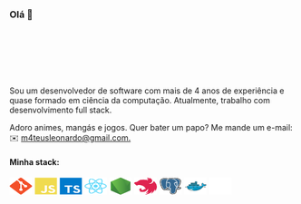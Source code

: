 <!--
- 🧑🏻 Um pouco sobre mim.
- 👋 Olá, Eu sou @mateusmatosleornado.
- 👀 Estou interessado em arranjar um emprego na área de programação.
- 🌱 No momento estou graduando Ciência da computação.
- 📫 Chegue até mim através de meu e-mail.
- 💻 Skills: Construção de softwares básicos em C, programação Orientada a Objetos, Desenvolvimento Front-End.
-->
<!--
# Mateus Leonardo 
My name is Mateus and I'm a computer science student. 
-->

### Olá 👋
<p style="padding-top: 100px;">Sou um desenvolvedor de software com mais de 4 anos de experiência e quase formado em ciência da computação. Atualmente, trabalho com desenvolvimento full stack.</p>
<p>Adoro animes, mangás e jogos. Quer bater um papo? Me mande um e-mail: ✉️ <a href ="">m4teusleonardo@gmail.com.</a></p>

<h4>Minha stack:</h4>
<div>
    <img align="center" alt="Mateus-Git" height="30" width="40" src="https://raw.githubusercontent.com/devicons/devicon/master/icons/git/git-original.svg">
    <img align="center" alt="Mateus-Js" height="30" width="40" src="https://raw.githubusercontent.com/devicons/devicon/master/icons/javascript/javascript-plain.svg">
    <img align="center" alt="Mateus-Ts" height="30" width="40" src="https://raw.githubusercontent.com/devicons/devicon/master/icons/typescript/typescript-plain.svg">   
    <img align="center" alt="Mateus-React" height="30" width="40" src="https://raw.githubusercontent.com/devicons/devicon/master/icons/react/react-original.svg">
    <img align="center" alt="Mateus-Node" height="30" width="40" src="https://raw.githubusercontent.com/devicons/devicon/master/icons/nodejs/nodejs-original.svg">
    <img align="center" alt="Mateus-Nest" height="30" width="40" src="https://raw.githubusercontent.com/devicons/devicon/master/icons/nestjs/nestjs-original.svg">
    <img align="center" alt="Mateus-Postgresql" height="30" width="40" src="https://raw.githubusercontent.com/devicons/devicon/master/icons/postgresql/postgresql-original.svg">
    <!-- <img align="center" alt="Mateus-Redis" height="30" width="40" src="https://cdn.jsdelivr.net/gh/devicons/devicon@latest/icons/redis/redis-original.svg"> -->
    <img align="center" alt="Mateus-Docker" height="30" width="40" src="https://raw.githubusercontent.com/devicons/devicon/master/icons/docker/docker-original.svg">
    <!-- <img align="center" alt="Mateus-Vercel" height="30" width="40" src="https://raw.githubusercontent.com/devicons/devicon/master/icons/vercel/vercel-original.svg"> -->
    <img align="center" alt="Mateus-Railway" height="30" width="40" src="https://raw.githubusercontent.com/devicons/devicon/master/icons/railway/railway-original.svg">
</div>

<!-- 
### Hello 👋
<strong>A little about myself</strong>
<div style="display: flex; align-items: center;">
    <img src="https://github.com/user-attachments/assets/b4c3a408-52d2-45f1-bec7-0e74df50141e" width="200" />
  <div style="display: flex; flex: 1; flex-direction: column;">
    <p>🧑🏻 I've been working with software development for almost 4 years</p>
    <p>👨🏻‍🎓 I'm on the final step towards majoring in computer science</p>
    <p>💼 Currently working as a mobile engineer - React Native</p>
    <p>📫 Contact me by my email: m4teusleonardo@gmail.com</p>
    <p>🌱 Hobbies: music, books, technologies, exercise, games, movies and series</p>
  </div>
</div>
-->
<!--
### Skills and knowledge 👇
-->
<!--
![Mateus Leonardo GitHub stats](https://github-readme-stats.vercel.app/api?username=mateusmatosleonardo&theme=dark&show_icons=true)
-->

<!--
<div style="display: inline_block"><br>
  <img align="center" alt="Mateus-Git" height="30" width="40" src="https://raw.githubusercontent.com/devicons/devicon/master/icons/git/git-original.svg">
  <img align="center" alt="Mateus-Ts" height="30" width="40" src="https://raw.githubusercontent.com/devicons/devicon/master/icons/typescript/typescript-plain.svg">
  <img align="center" alt="Mateus-Js" height="30" width="40" src="https://raw.githubusercontent.com/devicons/devicon/master/icons/javascript/javascript-plain.svg">
  <img align="center" alt="Mateus-HTML" height="30" width="40" src="https://raw.githubusercontent.com/devicons/devicon/master/icons/html5/html5-original.svg">
  <img align="center" alt="Mateus-CSS" height="30" width="40" src="https://raw.githubusercontent.com/devicons/devicon/master/icons/css3/css3-original.svg">
  <img align="center" alt="Mateus-React" height="30" width="40" src="https://raw.githubusercontent.com/devicons/devicon/master/icons/react/react-original.svg">
  <img align="center" alt="Mateus-NextJS" height="30" width="40" src="https://raw.githubusercontent.com/devicons/devicon/master/icons/nextjs/nextjs-original.svg">
  <img align="center" alt="Mateus-NextJS" height="30" width="40" src="https://raw.githubusercontent.com/devicons/devicon/master/icons/tailwindcss/tailwindcss-plain.svg">
  <img align="center" alt="Mateus-NodeJS" height="30" width="40" src="https://raw.githubusercontent.com/devicons/devicon/master/icons/nodejs/nodejs-original.svg">
  <img align="center" alt="Mateus-Express" height="30" width="40" src="https://cdn.jsdelivr.net/gh/devicons/devicon/icons/express/express-original.svg">
<img align="center" alt="Mateus-NextJS" height="30" width="40" src="https://cdn.jsdelivr.net/gh/devicons/devicon/icons/linux/linux-original.svg" />
 -->
  <!--
 ##
<div>
<a href = "mailto: m4teusmatos@gmail.com"><img src="https://img.shields.io/badge/-Gmail-%23EA4335?style=for-the-badge&logo=gmail&logoColor=white" target="_blank"></a>
<a href="https://www.linkedin.com/in/mateus-matos-1a24381bb/" target="_blank"><img src="https://img.shields.io/badge/-LinkedIn-%230077B5?style=for-the-badge&logo=linkedin&logoColor=white" target="_blank"></a>
<a href="https://instagram.com/m4teusleonardo/" target="_blank"><img src="https://img.shields.io/badge/-Instagram-%23E4405F?style=for-the-badge&logo=instagram&logoColor=white" target="_blank"></a>
</div>
-->
